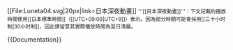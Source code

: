 <p class="notice metadata" id="spoiler">[[File:Luneta04.svg|20px|link=日本深夜動畫]] <small>'''[[日本深夜動畫]]'''：下文記載的播放時間使用[[日本標準時間]]（[[UTC+09:00|UTC+9]]）表示。因為部分時間可能會採用[[三十小时制|30小时制]]，因此請留意其實際播放時間為翌日清晨。</small></p><noinclude>
{{Documentation}}</noinclude>